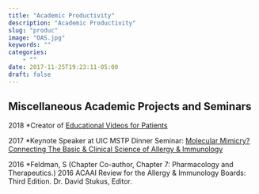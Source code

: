 ```yaml
---
title: "Academic Productivity"
description: "Academic Productivity"
slug: "produc"
image: "OAS.jpg"
keywords: ""
categories:
    - ""
date: 2017-11-25T19:23:11-05:00
draft: false
---
```


## Miscellaneous Academic Projects and Seminars
2018
*Creator of [Educational Videos for Patients](../pages/videos/)

2017
*Keynote Speaker at UIC MSTP Dinner Seminar: [Molecular Mimicry? Connecting The Basic & Clinical Science of Allergy & Immunology](../pages/uic/)

2016
*Feldman, S (Chapter Co-author, Chapter 7: Pharmacology and Therapeutics.) 2016 ACAAI Review for the Allergy & Immunology Boards: Third Edition. Dr. David Stukus, Editor.
